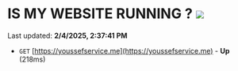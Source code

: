 # IS MY WEBSITE RUNNING ? [![](https://img.shields.io/static/v1?label=Sponsor&message=%E2%9D%A4&logo=GitHub&color=%23fe8e86)](https://github.com/sponsors/Youssef-Lehmam)

Last updated: **2/4/2025, 2:37:41 PM**

- `GET` [https://youssefservice.me](https://youssefservice.me) - **Up** (218ms)
